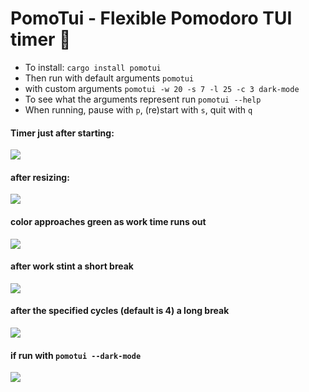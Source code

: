 # PomoTui - Flexible Pomodoro TUI timer 🍅
- To install: `cargo install pomotui`
- Then run with default arguments `pomotui`
- with custom arguments `pomotui -w 20 -s 7 -l 25 -c 3 dark-mode`
- To see what the arguments represent run `pomotui --help`
- When running, pause with `p`, (re)start with `s`, quit with `q`
#### Timer just after starting:
![](https://imgur.com/JGdJxVN.png)
#### after resizing:
![](https://imgur.com/Iblefie.png)
#### color approaches green as work time runs out
![](https://imgur.com/qOls6DX.png)
#### after work stint a short break
![](https://imgur.com/qOls6DX.png)
#### after the specified cycles (default is 4) a long break
![](https://imgur.com/b9N0R7W.png) 
#### if run with `pomotui --dark-mode`
![](https://imgur.com/CSFpp3e.png)
